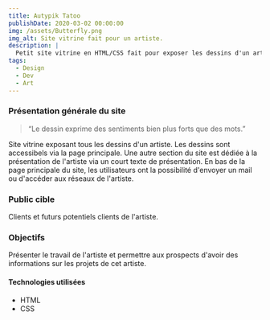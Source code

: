 ```yaml
---
title: Autypik Tatoo
publishDate: 2020-03-02 00:00:00
img: /assets/Butterfly.png
img_alt: Site vitrine fait pour un artiste. 
description: |
  Petit site vitrine en HTML/CSS fait pour exposer les dessins d'un artiste. 
tags:
  - Design
  - Dev
  - Art
---
```

### Présentation générale du site 

> “Le dessin exprime des sentiments bien plus forts que des mots.”

Site vitrine exposant tous les dessins d'un artiste. Les dessins sont accessibels via la page principale. Une autre section du site est dédiée à la présentation de l'artiste via un court texte de présentation. En bas de la page principale du site, les utilisateurs ont la possibilité d'envoyer un mail ou d'accéder aux réseaux de l'artiste. 

### Public cible

Clients et futurs potentiels clients de l'artiste. 

### Objectifs

Présenter le travail de l'artiste et permettre aux prospects d'avoir des informations sur les projets de cet artiste. 

#### Technologies utilisées

- HTML
- CSS
